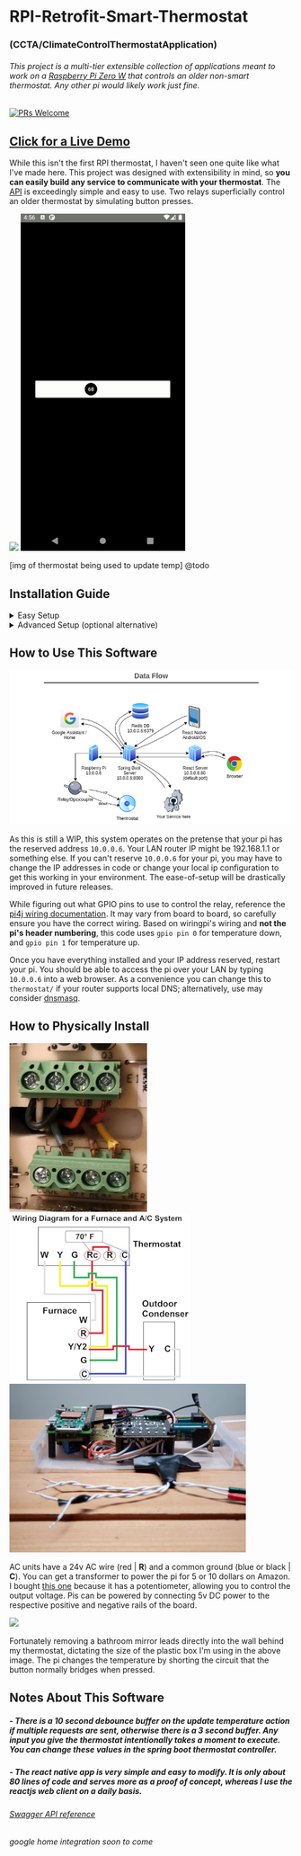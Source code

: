 # RPI-Retrofit-Smart-Thermostat 
### (CCTA/ClimateControlThermostatApplication)
###### This project is a multi-tier extensible collection of applications meant to work on a [Raspberry Pi Zero W](https://www.raspberrypi.org/products/raspberry-pi-zero-w/) that controls an older non-smart thermostat. Any other pi would likely work just fine.

[![PRs Welcome](https://img.shields.io/badge/PRs-welcome-brightgreen.svg)](#)


## [Click for a Live Demo](https://5f84069fe6479b37533defb2--stoic-fermi-00dc16.netlify.app/)

While this isn't the first RPI thermostat, I haven't seen one quite like what I've made here. This project was designed with extensibility in mind, so **you can easily build any service to communicate with your thermostat**. The [API](https://app.swaggerhub.com/apis/geektechniquestudios/RpiThermostatCCTA/1.0.0#/Temperature/post_update_temperature) is exceedingly simple and easy to use. Two relays superficially control an older thermostat by simulating button presses.

[![](readme-images/react-demo.gif)](https://5f84069fe6479b37533defb2--stoic-fermi-00dc16.netlify.app/)
![](readme-images/react-native-demo.gif)

[img of thermostat being used to update temp] @todo


## Installation Guide

 <details>
  <summary>
   Easy Setup
  </summary>
 <br>

Pasting the snippet below into a terminal on the pi will clone this repo into your "~/" directory, install all dependencies, make a build folder for the react service, and append the crontab for the root user to launch both the spring boot server and react server start on boot. 

```console
sudo bash -c 'apt update -y && apt upgrade -y && apt install redis-server openjdk-8-jre wiringpi nodejs npm git -y && npm i -g serve --save && cd ~ && git clone https://github.com/geektechniquestudios/RPI-Retrofit-Smart-Thermostat && cd /home/pi/RPI-Retrofit-Smart-Thermostat/CCTA-React-Client && npm run-script build && (crontab -l ; echo "@reboot java -jar /home/pi/RPI-Retrofit-Smart-Thermostat/ccta-1.0.0.jar\n@reboot sudo serve -l 80 -s /home/pi/RPI-Retrofit-Smart-Thermostat/CCTA-React-Client/build") | crontab -' 
```
	
 </details>

 <details>
  <summary>
   Advanced Setup (optional alternative)
  </summary>
 <br>
 
 In case you'd prefer to individually install your dependencies, you'll need the following:
   ###### Don't forget to ```sudo apt update``` first
 
  - a redis server running on the pi
  
      ```sudo apt install redis-server```
      
  - a java 1.8+ jre
      
      ```sudo apt install openjdk-8-jre```
      
  - node
  	  
     ```sudo apt install nodejs```
     
  - npm	  
  	  
     ```sudo apt install npm```
     
  - serve
  	  
     ```sudo npm i -g serve --save```
     
  - wiringpi
     
     ```sudo apt install wiringpi```

You'll need to build the react project before serving it. You can do that by navigating into the ccta-react-client folder and running
 
 ```npm run-script build```

If you'd like the pi to automatically start the spring boot and react servers on boot, you'll probably want to add them to a crontab. You can do that by typing
 
  ```crontab -e```
 
 and appending the following lines to the end of the file
 
 ```console
 @reboot java -jar /home/pi/RPI-Retrofit-Smart-Thermostat/ccta-1.0.0.jar
 @reboot sudo serve -l 80 -s /home/pi/RPI-Retrofit-Smart-Thermostat/CCTA-React-Client/build
 ```
 
 </details> 

## How to Use This Software

![](readme-images/dataflow.png)


As this is still a WIP, this system operates on the pretense that your pi has the reserved address `10.0.0.6`. Your LAN router IP might be 192.168.1.1 or something else. If you can't reserve `10.0.0.6` for your pi, you may have to change the IP addresses in code or change your local ip configuration to get this working in your environment. The ease-of-setup will be drastically improved in future releases.

While figuring out what GPIO pins to use to control the relay, reference the [pi4j wiring documentation](https://pi4j.com/1.2/pins/model-zerow-rev1.html). It may vary from board to board, so carefully ensure you have the correct wiring. Based on wiringpi's wiring and **not the pi's header numbering**, this code uses ```gpio pin 0``` for temperature down, and ```gpio pin 1``` for temperature up.

Once you have everything installed and your IP address reserved, restart your pi. You should be able to access the pi over your LAN by typing `10.0.0.6` into a web browser. As a convenience you can change this to ```thermostat/``` if your router supports local DNS; alternatively, use may consider [dnsmasq](https://help.ubuntu.com/community/Dnsmasq).


## How to Physically Install

![](readme-images/thermostat-wiring.jpg)
![](readme-images/wiring-diagram.png)
![](readme-images/rpi0w-pic.jpg) 

AC units have a 24v AC wire (red | **R**) and a common ground (blue or black | **C**). You can get a transformer to power the pi for 5 or 10 dollars on Amazon. I bought [this one](https://www.amazon.com/gp/product/B00SO4T7IU/ref=ppx_yo_dt_b_asin_title_o08_s00?ie=UTF8&psc=1) because it has a potentiometer, allowing you to control the output voltage. Pis can be powered by connecting 5v DC power to the respective positive and negative rails of the board.

![](readme-images/behind-wall.gif)

Fortunately removing a bathroom mirror leads directly into the wall behind my thermostat, dictating the size of the plastic box I'm using in the above image. The pi changes the temperature by shorting the circuit that the button normally bridges when pressed.


## Notes About This Software

##### - There is a 10 second debounce buffer on the update temperature action if multiple requests are sent, otherwise there is a 3 second buffer. Any input you give the thermostat intentionally takes a moment to execute. You can change these values in the spring boot thermostat controller.

##### - The react native app is very simple and easy to modify. It is only about 80 lines of code and serves more as a proof of concept, whereas I use the reactjs web client on a daily basis. 


###### [Swagger API reference](https://app.swaggerhub.com/apis/geektechniquestudios/RpiThermostatCCTA/1.0.0#/Temperature/post_update_temperature)
###### *google home integration soon to come*
